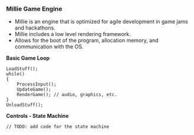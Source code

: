 ### Millie Game Engine
- Millie is an engine that is optimized for agile development in game jams and hackathons.
- Millie includes a low level rendering framework.
- Allows for the boot of the program, allocation memory, and communication with the OS.

**Basic Game Loop**
    
    LoadStuff();
    while()
    {
        ProcessInput();
        UpdateGame();
        RenderGame(); // audio, graphics, etc.
    }
    UnloadStuff();

**Controls - State Machine**

    // TODO: add code for the state machine
